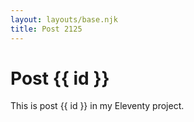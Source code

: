 ```yaml
---
layout: layouts/base.njk
title: Post 2125
---
```


# Post {{ id }}

This is post {{ id }} in my Eleventy project.
